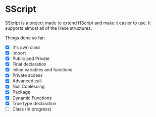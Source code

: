 # SScript 
SScript is a project made to extend HScript and make it easier to use. It supports almost all of the Haxe structures.

Things done so far:
- [x] It's own class
- [x] Import
- [x] Public and Private
- [x] Final declaration
- [x] Inline variables and functions
- [x] Private access
- [x] Advanced call
- [x] Null Coalescing
- [x] Package
- [x] Dynamic Functions
- [x] True type declaration
- [ ] Class (In progress)
